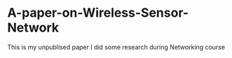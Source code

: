 # A-paper-on-Wireless-Sensor-Network
This is  my unpublised paper I did some research during Networking course
